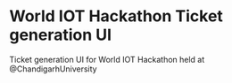 # World IOT Hackathon Ticket generation UI
Ticket generation UI for World IOT Hackathon held at @ChandigarhUniversity
